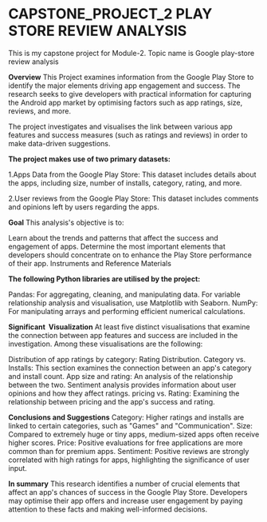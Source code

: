 # CAPSTONE_PROJECT_2 PLAY STORE REVIEW ANALYSIS
This is my capstone project for Module-2. Topic name is Google play-store review analysis

**Overview**
This Project examines information from the Google Play Store to identify the major elements driving app engagement and success. The research seeks to give developers with practical information for capturing the Android app market by optimising factors such as app ratings, size, reviews, and more.

The project investigates and visualises the link between various app features and success measures (such as ratings and reviews) in order to make data-driven suggestions.

**The project makes use of two primary datasets:**

1.Apps Data from the Google Play Store: This dataset includes details about the apps, including size, number of installs, category, rating, and more.

2.User reviews from the Google Play Store: This dataset includes comments and opinions left by users regarding the apps.

**Goal**
This analysis's objective is to:

Learn about the trends and patterns that affect the success and engagement of apps.
Determine the most important elements that developers should concentrate on to enhance the Play Store performance of their app.
Instruments and Reference Materials

**The following Python libraries are utilised by the project:**

Pandas: For aggregating, cleaning, and manipulating data.
For variable relationship analysis and visualisation, use Matplotlib with Seaborn.
NumPy: For manipulating arrays and performing efficient numerical calculations.

**Significant  Visualization**
At least five distinct visualisations that examine the connection between app features and success are included in the investigation. Among these visualisations are the following:

Distribution of app ratings by category: Rating Distribution.
Category vs. Installs: This section examines the connection between an app's category and install count.
App size and rating: An analysis of the relationship between the two.
Sentiment analysis provides information about user opinions and how they affect ratings.
pricing vs. Rating: Examining the relationship between pricing and the app's success and rating.

**Conclusions and Suggestions**
Category: Higher ratings and installs are linked to certain categories, such as "Games" and "Communication".
Size: Compared to extremely huge or tiny apps, medium-sized apps often receive higher scores.
Price: Positive evaluations for free applications are more common than for premium apps.
Sentiment: Positive reviews are strongly correlated with high ratings for apps, highlighting the significance of user input.

**In summary**
This research identifies a number of crucial elements that affect an app's chances of success in the Google Play Store. Developers may optimise their app offers and increase user engagement by paying attention to these facts and making well-informed decisions.






